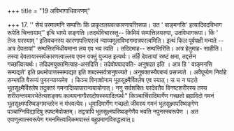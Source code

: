 +++
title = "19 अविभागाधिकरणम्"

+++
17. '' सेयं परमात्मनि सम्पत्तिः किं प्राकृतलयवत्कारणापत्तिरूपा। उत ' वाङ्मनसि' इत्यादिवदविभाग रूपेति चिन्तायाम्'' इचि भाष्ये सङ्गतिः।तदर्थविचारस्तु-- किमियं सम्पत्तिलयरुपा, उतविभागरूपा। किं ' तेजः परस्याम् ' इतिवचनस्य कारणापत्तिपरत्वं न्याय्यमुताविभागमात्रपरत्वमिति। इत्थं किल पूर्वपक्षी मन्यते -- अत्र देवतायां" सम्पत्तिरभिंधीयमाना लय एव भव त्वति । तदिदमाह-- सम्पत्तिरिति। अत्र हेतुमाह- साहीति। तस्या देवतायास्सर्वकारणत्वाल्लय एवन वक्तुं युज्यत इत्यर्थः। तर्हि देवतायां स्रष्टं क्षमा, तद्दत्तेन गच्छत्वित्यर्थः। तदिदमयुक्तमित्याह-असदिति। तदेवोपपादयति- अनुषदत इति । अत्र हि ' वाङ्मनसि सम्पद्यते' इति प्रथमोपात्तस्सम्पद्यत इति शब्दस्सर्वत्रानुषज्यते। अनुषक्तस्यैपबप्यं प्रसज्यते । अवैपूप्येण निर्वाहे सम्भवति वैरूप्यं पुनरन्याय्यमेव । किञ्च विनाशोनाम भूतसूक्ष्मैर्विश्लेष एव स्यात्। स च न घटते भूतसूक्ष्मैर्विश्लेष तदुक्तरं गमनादिव्यापारान्वयायोगात्। ननु सर्वशक्तिः परदेवतैव विनष्टशरीरस्य तस्य शरीरान्तरमारभेतेत्यशङ्क्य कल्यपनागौरवदोषस्स्यादित्यर्थः" किञ्चार्चिरादिमार्गेण गच्छतो ब्रह्मविदो गमनं भूतसूक्ष्मपरिष्वङ्गमन्तरेन न मंभवत्येव। धूमादिमार्गेण गच्छतो जीवस्य गमनं भूतसूक्ष्मपरिष्वङ्गेण पञ्चाग्निविद्यादिषु स्पष्टमेवोक्तम्। तद्वत्रापि भूतसूक्ष्मपरिष्वङ्गेणैव भवति नपुनस्स्वरूपेण । अत एवाणुत्वात्स्वरूपेण गमनमित्यादिकमपास्तं बहुप्रमाणविरुद्धत्वात्॥